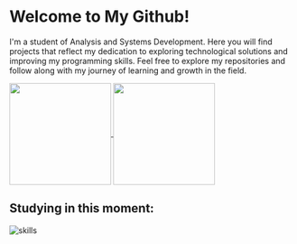 # Welcome to My Github!


 I'm a student of Analysis and Systems Development. Here you will find projects that reflect my dedication to exploring technological solutions and improving my programming skills. Feel free to explore my repositories and follow along with my journey of learning and growth in the field.


  
<a href="https://github.com/mfcstt/github-readme-stats">
  <img height=180 align="center" src="https://github-readme-stats.vercel.app/api?username=mfcstt&theme=dark" />
</a>
  <a href="https://github.com/mfcstt/convoychat"><img height=180 align="center" src="https://github-readme-stats.vercel.app/api/top-langs?username=mfcstt&layout=compact&langs_count=8&card_width=320&theme=dark" /></a>



##      Studying in this moment:
![skills](https://skillicons.dev/icons?i=html,css,js,python)











